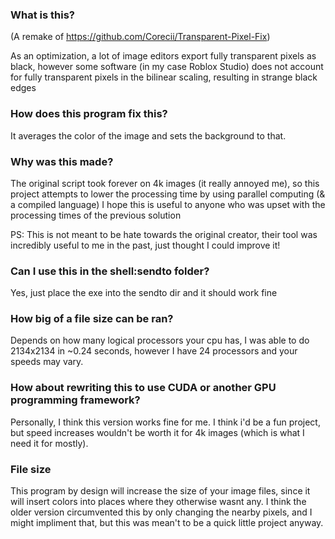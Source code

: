 ### What is this? ###

(A remake of https://github.com/Corecii/Transparent-Pixel-Fix)

As an optimization, a lot of image editors export fully transparent pixels as black, however some software (in my case Roblox Studio) does not account for fully transparent pixels in the bilinear scaling, resulting in strange black edges

### How does this program fix this? ###

It averages the color of the image and sets the background to that.

### Why was this made? ###

The original script took forever on 4k images (it really annoyed me), so this project attempts to lower the processing time by using parallel computing (& a compiled language)
I hope this is useful to anyone who was upset with the processing times of the previous solution

PS: This is not meant to be hate towards the original creator, their tool was incredibly useful to me in the past, just thought I could improve it!


### Can I use this in the shell:sendto folder? ###

Yes, just place the exe into the sendto dir and it should work fine

### How big of a file size can be ran? ###

Depends on how many logical processors your cpu has, I was able to do 2134x2134 in ~0.24 seconds, however I have 24 processors and your speeds may vary.

### How about rewriting this to use CUDA or another GPU programming framework? ###

Personally, I think this version works fine for me. 
I think i'd be a fun project, but speed increases wouldn't be worth it for 4k images (which is what I need it for mostly).

### File size ###

This program by design will increase the size of your image files, since it will insert colors into places where they otherwise wasnt any.
I think the older version circumvented this by only changing the nearby pixels, and I might impliment that, but this was mean't to be a quick little project anyway.
